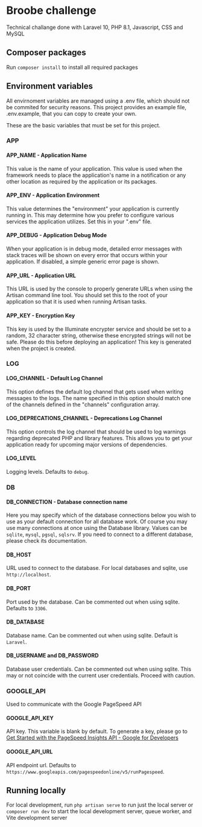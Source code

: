 # Broobe challenge 
Technical challange done with Laravel 10, PHP 8.1, Javascript, CSS and MySQL

## Composer packages
Run `composer install` to install all required packages

## Environment variables
All envirnoment variables are managed using a .env file, which should not be commited for security reasons. This project provides an example file, .env.example, that you can copy to create your own.

These are the basic variables that must be set for this project.

### APP
#### APP_NAME - Application Name
This value is the name of your application. This value is used when the framework needs to place the application's name in a notification or any other location as required by the application or its packages.

#### APP_ENV - Application Environment
This value determines the "environment" your application is currently running in. This may determine how you prefer to configure various services the application utilizes. Set this in your ".env" file.

#### APP_DEBUG - Application Debug Mode
When your application is in debug mode, detailed error messages with stack traces will be shown on every error that occurs within your application. If disabled, a simple generic error page is shown.

#### APP_URL - Application URL
This URL is used by the console to properly generate URLs when using the Artisan command line tool. You should set this to the root of your application so that it is used when running Artisan tasks.

#### APP_KEY -  Encryption Key
This key is used by the Illuminate encrypter service and should be set to a random, 32 character string, otherwise these encrypted strings will not be safe. Please do this before deploying an application! This key is generated when the project is created.

### LOG
#### LOG_CHANNEL - Default Log Channel
This option defines the default log channel that gets used when writing messages to the logs. The name specified in this option should match one of the channels defined in the "channels" configuration array. 

#### LOG_DEPRECATIONS_CHANNEL - Deprecations Log Channel
This option controls the log channel that should be used to log warnings regarding deprecated PHP and library features. This allows you to get your application ready for upcoming major versions of dependencies. 

#### LOG_LEVEL
Logging levels. Defaults to `debug`.

### DB 
#### DB_CONNECTION  - Database connection name
Here you may specify which of the database connections below you wish to use as your default connection for all database work. Of course you may use many connections at once using the Database library. Values can be `sqlite`, `mysql`, `pgsql`, `sqlsrv`. If you need to connect to a different database, please check its documentation.

#### DB_HOST
URL used to connect to the database. For local databases and sqlite, use `http://localhost`.

#### DB_PORT
Port used by the database. Can be commented out when using sqlite. Defaults to `3306`.

#### DB_DATABASE
Database name. Can be commented out when using sqlite. Default is `Laravel`.

#### DB_USERNAME and DB_PASSWORD
Database user credentials. Can be commented out when using sqlite. This may or not coincide with the current user credentials. Proceed with caution.

### GOOGLE_API
Used to communicate with the Google PageSpeed API
#### GOOGLE_API_KEY
API key. This variable is blank by default. To generate a key, please go to [Get Started with the PageSpeed Insights API - Google for Developers](https://developers.google.com/speed/docs/insights/v5/get-started)

#### GOOGLE_API_URL
API endpoint url. Defaults to `https://www.googleapis.com/pagespeedonline/v5/runPagespeed`.

## Running locally
For local development, run `php artisan serve` to run just the local server or `composer run dev` to start the local development server, queue worker, and Vite development server
